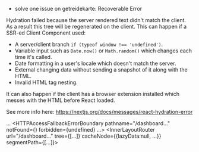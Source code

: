 - solve one issue on getreidekarte: Recoverable Error

Hydration failed because the server rendered text didn't match the client. As a result this tree will be regenerated on the client. This can happen if a SSR-ed Client Component used:
- A server/client branch `if (typeof window !== 'undefined')`.
- Variable input such as `Date.now()` or `Math.random()` which changes each time it's called.
- Date formatting in a user's locale which doesn't match the server.
- External changing data without sending a snapshot of it along with the HTML.
- Invalid HTML tag nesting.

It can also happen if the client has a browser extension installed which messes with the HTML before React loaded.

See more info here: https://nextjs.org/docs/messages/react-hydration-error


  ...
    <HTTPAccessFallbackErrorBoundary pathname="/dashboard..." notFound={<SegmentViewNode>} forbidden={undefined} ...>
      <RedirectBoundary>
        <RedirectErrorBoundary router={{...}}>
          <InnerLayoutRouter url="/dashboard..." tree={[...]} cacheNode={{lazyData:null, ...}} segmentPath={[...]}>
            <SegmentViewNode type="layout" pagePath="dashboard/...">
              <SegmentTrieNode>
              <script>
              <script>
              <ClientSegmentRoot Component={function DashboardLayout} slots={{...}} params={{}}>
                <DashboardLayout params={Promise}>
                  <div className="min-h-scre...">
                    <nav className="bg-green-8...">
                      <div className="max-w-7xl ...">
                        <div className="flex justi...">
                          <div className="flex items...">
                            <div className="flex items...">
                              <Tractor>
                              <span className="text-xl font-bold">
+                               CropGuard
-                               Agrar Dashboard
                            ...
                          ...
                    ...
          ...
Call Stack
13
throwOnHydrationMismatch
file:///Users/carl/Documents/11.%20IT,%20Security/03_Education/CloudHelden/12%20Projekte/agrar-dashboard/frontend/.next/static/chunks/node_modules_next_dist_compiled_react-dom_1e674e59._.js (2892:61)
prepareToHydrateHostInstance
file:///Users/carl/Documents/11.%20IT,%20Security/03_Education/CloudHelden/12%20Projekte/agrar-dashboard/frontend/.next/static/chunks/node_modules_next_dist_compiled_react-dom_1e674e59._.js (2946:47)
completeWork
file:///Users/carl/Documents/11.%20IT,%20Security/03_Education/CloudHelden/12%20Projekte/agrar-dashboard/frontend/.next/static/chunks/node_modules_next_dist_compiled_react-dom_1e674e59._.js (6330:88)
runWithFiberInDEV
file:///Users/carl/Documents/11.%20IT,%20Security/03_Education/CloudHelden/12%20Projekte/agrar-dashboard/frontend/.next/static/chunks/node_modules_next_dist_compiled_react-dom_1e674e59._.js (886:139)
completeUnitOfWork
file:///Users/carl/Documents/11.%20IT,%20Security/03_Education/CloudHelden/12%20Projekte/agrar-dashboard/frontend/.next/static/chunks/node_modules_next_dist_compiled_react-dom_1e674e59._.js (8363:40)
performUnitOfWork
file:///Users/carl/Documents/11.%20IT,%20Security/03_Education/CloudHelden/12%20Projekte/agrar-dashboard/frontend/.next/static/chunks/node_modules_next_dist_compiled_react-dom_1e674e59._.js (8300:46)
workLoopConcurrentByScheduler
file:///Users/carl/Documents/11.%20IT,%20Security/03_Education/CloudHelden/12%20Projekte/agrar-dashboard/frontend/.next/static/chunks/node_modules_next_dist_compiled_react-dom_1e674e59._.js (8294:75)
renderRootConcurrent
file:///Users/carl/Documents/11.%20IT,%20Security/03_Education/CloudHelden/12%20Projekte/agrar-dashboard/frontend/.next/static/chunks/node_modules_next_dist_compiled_react-dom_1e674e59._.js (8276:100)
performWorkOnRoot
file:///Users/carl/Documents/11.%20IT,%20Security/03_Education/CloudHelden/12%20Projekte/agrar-dashboard/frontend/.next/static/chunks/node_modules_next_dist_compiled_react-dom_1e674e59._.js (7908:196)
performWorkOnRootViaSchedulerTask
file:///Users/carl/Documents/11.%20IT,%20Security/03_Education/CloudHelden/12%20Projekte/agrar-dashboard/frontend/.next/static/chunks/node_modules_next_dist_compiled_react-dom_1e674e59._.js (8882:26)
performWorkUntilDeadline
file:///Users/carl/Documents/11.%20IT,%20Security/03_Education/CloudHelden/12%20Projekte/agrar-dashboard/frontend/.next/static/chunks/node_modules_next_dist_compiled_5150ccfd._.js (2601:72)
span
unknown (0:0)
DashboardLayout
file:///Users/carl/Documents/11.%20IT,%20Security/03_Education/CloudHelden/12%20Projekte/agrar-dashboard/frontend/.next/static/chunks/_cec14939._.js (40:247)